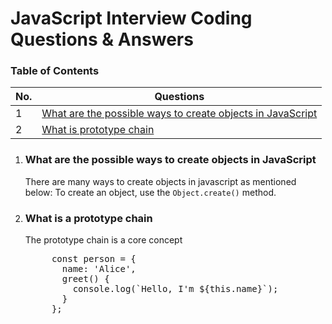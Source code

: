 # JavaScript Interview Coding Questions & Answers

### Table of Contents

<!-- TOC_START -->
| No. | Questions |
| --- | --------- |
| 1 | [What are the possible ways to create objects in JavaScript](#what-are-the-possible-ways-to-create-objects-in-javascript) |
| 2 | [What is prototype chain](#what-is-a-prototype-chain) |
<!-- TOC_END -->

1. ### What are the possible ways to create objects in JavaScript

    There are many ways to create objects in javascript as mentioned below:
   To create an object, use the `Object.create()` method.

3. ### What is a prototype chain

    The prototype chain is a core concept
    <pre>
        const person = {
          name: 'Alice',
          greet() {
            console.log(`Hello, I'm ${this.name}`);
          }
        };

    </pre>
